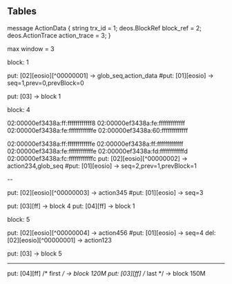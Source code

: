 
Tables
------


message ActionData {
  string trx_id = 1;
  deos.BlockRef block_ref = 2;
  deos.ActionTrace action_trace = 3;
}

max window = 3

block: 1

put: [02][eosio][^00000001] -> glob_seq,action_data
#put: [01][eosio] -> seq=1,prev=0,prevBlock=0

put: [03] -> block 1

block: 4

02:00000ef3438a:ff:ffffffffffff8
02:00000ef3438a:fe:fffffffffffff
02:00000ef3438a:fe:ffffffffffffe
02:00000ef3438a:60:fffffffffffff

02:00000ef3438a:ff:ffffffffffffe
02:00000ef3438a:ff:fffffffffffff
02:00000ef3438a:fe:ffffffffffffe
02:00000ef3438a:fd:ffffffffffffd
02:00000ef3438a:fc:ffffffffffffc
put: [02][eosio][^00000002] -> action234,glob_seq
#put: [01][eosio] -> seq=2,prev=1,prevBlock=1

--

put: [02][eosio][^00000003] -> action345
#put: [01][eosio] -> seq=3

put: [03][ff] -> block 4
put: [04][ff] -> block 1

block: 5

put: [02][eosio][^00000004] -> action456
#put: [01][eosio] -> seq=4
del: [02][eosio][^00000001] -> action123

put: [03] -> block 5


---


put: [04][ff] /* first */ -> block 120M
put: [03][ff] /* last */ -> block 150M

